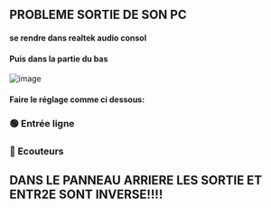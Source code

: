 ## PROBLEME SORTIE DE SON PC
#### se rendre dans realtek audio consol
#### Puis dans la partie du bas
![image](https://github.com/user-attachments/assets/bef7d5a6-d6b5-4fa2-8ed1-68271149955b)

#### Faire le réglage comme ci dessous:
### 🟢 Entrée ligne
### 🔴 Ecouteurs

## DANS LE PANNEAU ARRIERE LES SORTIE ET ENTR2E SONT INVERSE!!!!
